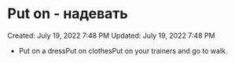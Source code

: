 # Put on - надевать

Created: July 19, 2022 7:48 PM
Updated: July 19, 2022 7:48 PM

- Put on a dressPut on clothesPut on your trainers and go to walk.